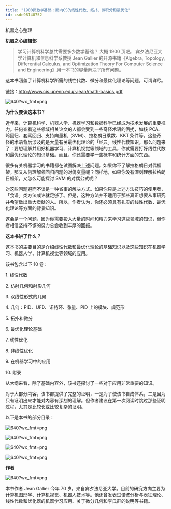 ```yaml
---
title: "1900页数学基础：面向CS的线性代数、拓扑、微积分和最优化"
id: csdn98140752
---
```


机器之心整理 

**机器之心编辑部**

> 学习计算机科学总共需要多少数学基础？ 大概 1900 页吧。 宾夕法尼亚大学计算机和信息科学系教授 Jean Gallier 的开源书籍《Algebra, Topology, Differential Calculus, and Optimization Theory For Computer Science and Engineering》用一本书的容量解决了所有问题。

这本书涵盖了计算机科学所需的线性代数、微分和最优化理论等问题，可谓详尽。

链接：http://www.cis.upenn.edu/~jean/math-basics.pdf

![640?wx_fmt=png](../img/be32aa31aac3a26da3c4ef57c15a54ff.png)

**为什么要读这本书？**

近年来，计算机科学、机器人学、机器学习和数据科学已经成为技术发展的重要推力。任何查看这些领域相关论文的人都会受到一些奇怪术语的困扰，如核 PCA、岭回归、套索回归、支持向量机（SVM）、拉格朗日乘数、KKT 条件等。这些奇怪的术语背后涉及的是大量有关最优化理论的「经典」线性代数知识。那么问题来了：要想理解并用好机器学习、计算机视觉等领域的工具，你就需要打好线性代数和最优化理论的知识基础。而且，你还需要学一些概率和统计方面的东西。

很多有关机器学习的书籍都在试图解决上述问题。如果你不了解拉格朗日对偶框架，那又从何理解领回归问题的对偶变量呢？同样地，如果你没有深刻理解拉格朗日框架，又怎么可能探讨 SVM 的对偶公式呢？

对这些问题避而不谈是一种省事的解决方式。如果你只是上述方法技巧的使用者，「食谱」类方法或许就足够了。但是，这种方法并不适用于那些真正想要从事研究并希望做出重大贡献的人。所以，作者认为，你还必须具有扎实的线性代数、最优化理论等方面的背景知识。

这会是一个问题，因为你需要投入大量的时间和精力来学习这些领域的知识，但作者相信坚持不懈的努力总会收到丰厚的回报。

**这本书讲了什么？**

这本书的主要目的是介绍线性代数和最优化理论的基础知识以及这些知识在机器学习、机器人学、计算机视觉等领域的应用。

该书包含以下 10 卷：

1\. 线性代数

2\. 仿射几何和射影几何

3\. 双线性形式的几何

4\. 几何：PID、UFD、诺特环、张量、PID 上的模块、规范形

5\. 拓扑和微分

6\. 最优化理论基础

7\. 线性优化

8\. 非线性优化

9\. 在机器学习中的应用

10\. 附录

从大纲来看，除了基础内容外，该书还探讨了一些对于应用非常重要的知识。

对于大部分内容，该书都提供了完整的证明，一是为了使该书自成体系，二是因为只有证明出来才能对内容有深刻的理解。但作者建议在第一次阅读时跳过那些证明过程，尤其是比较长或比较复杂的证明。

以下是本书的部分目录：

![640?wx_fmt=png](../img/bf863d3a0d4443de77fdf1018985620a.png)

![640?wx_fmt=png](../img/07059c453ba423db1c77eab2a8ed765a.png)

![640?wx_fmt=png](../img/5458bea53515589b47b3b400d3ce5862.png)

![640?wx_fmt=png](../img/585a8aca1bef247297f9707ea86183b5.png)

**作者**

![640?wx_fmt=png](../img/b4a7d9b1874913499415c2d386a78bb1.png)

本书作者 Jean Gallier 今年 70 岁，来自宾夕法尼亚大学。目前的研究方向主要为计算机图形学、计算机视觉、机器人技术等。他还曾发表过谐波分析与表征理论、线性代数和优化器的机器学习应用、关于微分几何和李氏群的说明等书籍。